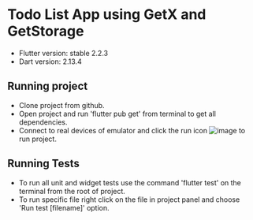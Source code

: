 # Todo List App using GetX and GetStorage

- Flutter version: stable 2.2.3
- Dart version: 2.13.4

## Running project
- Clone project from github.
- Open project and run 'flutter pub get' from terminal to get all dependencies.
- Connect to real devices of emulator and click the run icon ![image](https://user-images.githubusercontent.com/63271639/154324121-2691246e-7590-4c42-871a-07dbaf1556eb.png)
to run project.
## Running Tests
- To run all unit and widget tests use the command 'flutter test' on the terminal from the root of project.
- To run specific file right click on the file in project panel and choose 'Run test [filename]' option.
